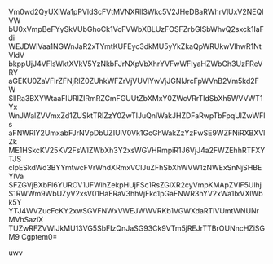 Vm0wd2QyUXlWa1pPVldScFVtMVNXRll3Wkc5V2JHeDBaRWhrVlUxV2NEQlVW
bU0xVmpBeFYySkVUbGhoCk1VcFVWbXBLUzFOSFZrbGlSbWhvQ2sxck1IaFdi
WEJDWlVaa1NGWnJaR2xTYmtKUFEyc3dkMU5yYkZkaQpWRUkwVlhwR1NtVldV
bkppUjJ4VFlsWktXVkV5YzNkbFJrNXpVbXhrYVFwWFIyaHZWbGh3UzFReVRY
aGEKU0ZaVFlrZFNjRlZ0ZUhkWFZrVjVUVlYwVjJGNlJrcFpWVnB2Vm5kd2FW
SllRa3BXYWtaaFlURlZlRmRZCmFGUUtZbXMxY0ZWcVRrTldSbXh5WVVWT1Yx
WnJWalZVVmxZd1ZUSktTRlZzY0ZwTlJuQnlWakJHZDFaRwpTbFpqUlZwWFls
aFNWRlY2UmxabFJrNVpDbUZIUlV0Vk1GcGhWakZzYzFwSE9WZFNiRXBXVlZk
ME1HSkcKV25KV2FsWlZWbXh3Y2xsWGVHRmpiR1J6VjJ4a2FWZEhhRTFXYTJS
clpESkdWd3BYYmtwcFVrWndXRmxVClJuZFhSbXhWVW1zNWExSnNjSHBEYlVa
SFZGVjBXbFl6YUROV1JFWlhZekpHUjFSc1RsZGlXR2cyVmpKMApZVlF5Ulhj
S1RWWm9WbUZyV2xsV01HaERaV3hhVjFkc1pGaFNWR3hYV2xWa1IxVXlWbk5Y
YTJ4WVZucFcKY2xwSGVFNWxVWEJWWVRKb1VGWXdaRTlVUmtWNUNrMVhSazlX
TUZwRFZVWlJkMU13VG5SbFIzQnJaSG93Ck9VTm5jREJrTTBrOUNncHZiSGM9
Cgptem0=

uwv